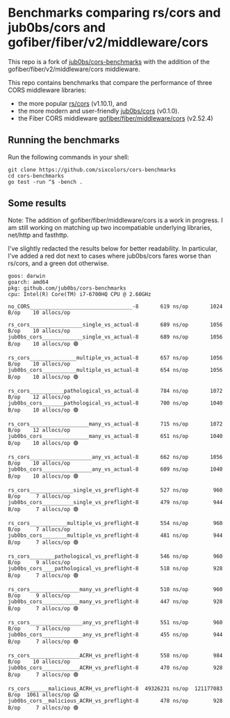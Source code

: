 # Benchmarks comparing rs/cors and jub0bs/cors and gofiber/fiber/v2/middleware/cors

This repo is a fork of [jub0bs/cors-benchmarks](https://github.com/jub0bs/cors-benchmarks) with the addition of the gofiber/fiber/v2/middleware/cors middleware.

This repo contains benchmarks that compare the performance
of three CORS middleware libraries:

- the more popular [rs/cors](https://github.com/rs/cors) (v1.10.1), and
- the more modern and user-friendly [jub0bs/cors](https://github.com/jub0bs/cors) (v0.1.0).
- the Fiber CORS middleware [gofiber/fiber/middleware/cors](https://github.com/gofiber/fiber) (v2.52.4)

## Running the benchmarks

Run the following commands in your shell:

```shell
git clone https://github.com/sixcolors/cors-benchmarks
cd cors-benchmarks
go test -run ^$ -bench .
```

## Some results

Note: The addition of gofiber/fiber/middleware/cors is a work in progress. I am still working on matching up two incompatiable underlying libraries, net/http and fasthttp.

I've slightly redacted the results below for better readability.
In particular, I've added a red dot next to cases where jub0bs/cors
fares worse than rs/cors, and a green dot otherwise.

```text
goos: darwin
goarch: amd64
pkg: github.com/jub0bs/cors-benchmarks
cpu: Intel(R) Core(TM) i7-6700HQ CPU @ 2.60GHz

no_CORS_________________________________-8       619 ns/op       1024 B/op    10 allocs/op

rs_cors_________________single_vs_actual-8       689 ns/op       1056 B/op    10 allocs/op
jub0bs_cors_____________single_vs_actual-8       689 ns/op       1056 B/op    10 allocs/op 🟢

rs_cors_______________multiple_vs_actual-8       657 ns/op       1056 B/op    10 allocs/op
jub0bs_cors___________multiple_vs_actual-8       654 ns/op       1056 B/op    10 allocs/op 🟢

rs_cors___________pathological_vs_actual-8       784 ns/op       1072 B/op    12 allocs/op
jub0bs_cors_______pathological_vs_actual-8       700 ns/op       1040 B/op    10 allocs/op 🟢

rs_cors___________________many_vs_actual-8       715 ns/op       1072 B/op    12 allocs/op
jub0bs_cors_______________many_vs_actual-8       651 ns/op       1040 B/op    10 allocs/op 🟢

rs_cors____________________any_vs_actual-8       662 ns/op       1056 B/op    10 allocs/op
jub0bs_cors________________any_vs_actual-8       609 ns/op       1040 B/op    10 allocs/op 🟢

rs_cors______________single_vs_preflight-8       527 ns/op        960 B/op     7 allocs/op
jub0bs_cors__________single_vs_preflight-8       479 ns/op        944 B/op     7 allocs/op 🟢

rs_cors____________multiple_vs_preflight-8       554 ns/op        960 B/op     7 allocs/op
jub0bs_cors________multiple_vs_preflight-8       481 ns/op        944 B/op     7 allocs/op 🟢

rs_cors________pathological_vs_preflight-8       546 ns/op        960 B/op     9 allocs/op
jub0bs_cors____pathological_vs_preflight-8       518 ns/op        928 B/op     7 allocs/op 🟢

rs_cors________________many_vs_preflight-8       510 ns/op        960 B/op     9 allocs/op
jub0bs_cors____________many_vs_preflight-8       447 ns/op        928 B/op     7 allocs/op 🟢

rs_cors_________________any_vs_preflight-8       551 ns/op        960 B/op     7 allocs/op
jub0bs_cors_____________any_vs_preflight-8       455 ns/op        944 B/op     7 allocs/op 🟢

rs_cors________________ACRH_vs_preflight-8       558 ns/op        984 B/op    10 allocs/op
jub0bs_cors____________ACRH_vs_preflight-8       470 ns/op        928 B/op     7 allocs/op 🟢

rs_cors______malicious_ACRH_vs_preflight-8  49326231 ns/op  121177083 B/op  1061 allocs/op 😱
jub0bs_cors__malicious_ACRH_vs_preflight-8       478 ns/op        928 B/op     7 allocs/op 🟢
```
